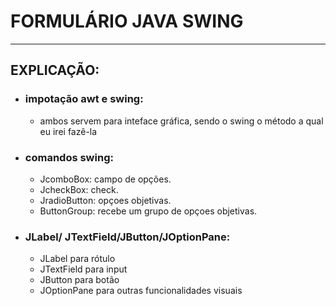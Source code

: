 #  FORMULÁRIO JAVA SWING
---

## EXPLICAÇÃO:

- ### impotação awt e swing:
  - ambos servem para inteface gráfica, sendo o swing o método a qual eu irei fazê-la
  
- ### comandos swing:
  - JcomboBox: campo de opções.
  - JcheckBox: check.
  - JradioButton: opçoes objetivas.
  - ButtonGroup: recebe um grupo de opçoes objetivas.
- ### JLabel/ JTextField/JButton/JOptionPane:
  - JLabel para rótulo 
  - JTextField para input
  - JButton para botão
  - JOptionPane para outras funcionalidades visuais